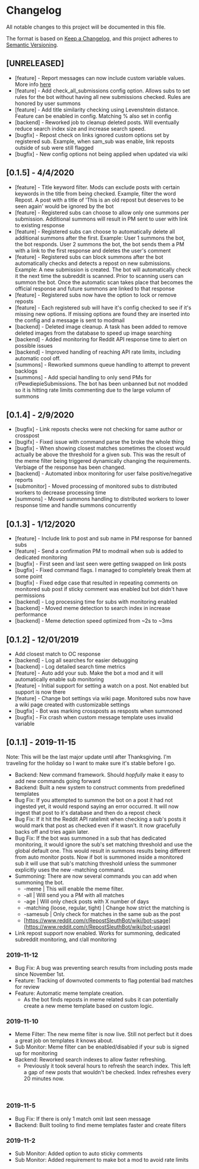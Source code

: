 # Changelog
All notable changes to this project will be documented in this file.

The format is based on [Keep a Changelog](https://keepachangelog.com/en/1.0.0/), and this project adheres to [Semantic Versioning](https://semver.org/spec/v2.0.0.html).

## [UNRELEASED]

* [feature] - Report messages can now include custom variable values.  More info [here](https://www.reddit.com/r/RepostSleuthBot/wiki/add-you-sub/repost-message-template)
* [feature] - Add check_all_submissions config option.  Allows subs to set rules for the bot without having all new submissions checked. Rules are honored by user summons
* [feature] - Add title similarity checking using Levenshtein distance. Feature can be enabled in config.  Matching % also set in config 
* [backend] - Reworked job to cleanup deleted posts.  Will eventually reduce search index size and increase search speed. 
* [bugfix] - Repost check on links ignored custom options set by registered sub.  Example, when sam_sub was enable, link reposts outside of sub were still flagged
* [bugfix] - New config options not being applied when updated via wiki

## [0.1.5] - 4/4/2020

* [feature] - Title keyword filter.  Mods can exclude posts with certain keywords in the title from being checked.  Example, filter the word Repost. A post with a title of 'This is an old repost but deserves to be seen again' would be ignored by the bot
* [feature] - Registered subs can choose to allow only one summons per submission.  Additional summons will result in PM sent to user with link to existing response
* [feature] - Registered subs can choose to automatically delete all additional summons after the first.  Example: User 1 summons the bot, the bot responds.  User 2 summons the bot, the bot sends them a PM with a link to the first response and deletes the user's comment
* [feature] - Registered subs can block summons after the bot automatically checks and detects a repost on new submissions. Example: A new submission is created.  The bot will automatically check it the next time the subreddit is scanned. Prior to scanning users can summon the bot.  Once the automatic scan takes place that becomes the official response and future summons are linked to that response  
* [feature] - Registered subs now have the option to lock or remove reposts
* [feature] - Each registered sub will have it's config checked to see if it's missing new options.  If missing options are found they are inserted into the config and a message is sent to modmail
* [backend] - Deleted image cleanup. A task has been added to remove deleted images from the database to speed up image searching
* [backend] - Added monitoring for Reddit API response time to alert on possible issues
* [backend] - Improved handling of reaching API rate limits, including automatic cool off. 
* [summons] - Reworked summons queue handling to attempt to prevent backlogs
* [summons] - Add special handling to only send PMs for r/PewdiepieSubmissions. The bot has been unbanned but not modded so it is hitting rate limits commenting due to the large volumn of summons

## [0.1.4] - 2/9/2020

* [bugfix] - Link reposts checks were not checking for same author or crosspost
* [bugifx] - Fixed issue with command parse the broke the whole thing
* [bugfix] - When showing closest matches sometimes the closest would actually be above the threshold for a given sub.  This was the result of the meme filter being triggered dynamically changing the requirements.  Verbiage of the response has been changed. 
* [backend] - Automated inbox monitoring for user false positive/negative reports
* [submonitor] - Moved processing of monitored subs to distributed workers to decrease processing time
* [summons] - Moved summons handling to distributed workers to lower response time and handle summons concurrently 

## [0.1.3] - 1/12/2020

* [feature] - Include link to post and sub name in PM response for banned subs
* [feature] - Send a confirmation PM to modmail when sub is added to dedicated monitoring
* [bugfix] - First seen and last seen were getting swapped on link posts
* [bugfix] - Fixed command flags.  I managed to completely break them at some point
* [bugfix] - Fixed edge case that resulted in repeating comments on monitored sub post if sticky comment was enabled but bot didn't have permissions
* [backend] - Log processing time for subs with monitoring enabled
* [backend] - Moved meme detection to search index in increase performance
* [backend] - Meme detection speed optimized from ~2s to ~3ms

## [0.1.2] - 12/01/2019

* Add closest match to OC response
* [backend] - Log all searches for easier debugging
* [backend] - Log detailed search time metrics
* [feature] - Auto add your sub.  Make the bot a mod and it will automatically enable sub monitoring
* [feature] - Initial support for setting a watch on a post. Not enabled but support is now there
* [feature] - Change bot settings via wiki page.  Monitored subs now have a wiki page created with customizable settings
* [bugfix] - Bot was marking crossposts as resposts when summoned
* [bugfix] - Fix crash when custom message template uses invalid variable

## [0.1.1] - 2019-11-15 

Note: This will be the last major update until after Thanksgiving.  I'm traveling for the holiday so I want to make sure it's stable before I go.

* Backend: New command framework.  Should *hopfully* make it easy to add new commands going forward
* Backend: Built a new system to construct comments from predefined templates
* Bug Fix: If you attempted to summon the bot on a post it had not ingested yet, it would respond saying an error occurred. It will now ingest that post to it's database and then do a repost check
* Bug Fix: If it hit the Reddit API ratelimit when checking a sub's posts it would mark that post as checked even if it wasn't.  It now gracefully backs off and tries again later.
* Bug Fix: If the bot was summoned in a sub that has dedicated monitoring, it would ignore the sub's set matching threshold and use the global default one.  This would result in summons results being different from auto monitor posts.  Now if bot is summoned inside a monitored sub it will use that sub's matching threshold unless the summoner explicitly uses the new -matching command.
* Summoning: There are now several commands you can add when summoning the bot.
   * \-meme | This will enable the meme filter.
   * \-all | Will send you a PM with all matches
   * \-age | Will only check posts with X number of days
   * \-matching (loose, regular, tight) | Change how strict the matching is
   * \-samesub | Only check for matches in the same sub as the post
   * [https://www.reddit.com/r/RepostSleuthBot/wiki/bot-usage](https://www.reddit.com/r/RepostSleuthBot/wiki/bot-usage)
* Link repost support now enabled.  Works for summoning, dedicated subreddit monitoring, and r/all monitoring

### 2019-11-12

* Bug Fix: A bug was preventing search results from including posts made since November 1st.
* Feature: Tracking of downvoted comments to flag potential bad matches for review
* Feature: Automatic meme template creation.
   * As the bot finds reposts in meme related subs it can potentially create a new meme template based on custom logic.

### 2019-11-10

* Meme Filter: The new meme filter is now live.  Still not perfect but it does a great job on templates it knows about.
* Sub Monitor: Meme filter can be enabled/disabled if your sub is signed up for monitoring
* Backend: Reworked search indexes to allow faster refreshing.
   * Previously it took several hours to refresh the search index.  This left a gap of new posts that wouldn't be checked.  Index refreshes every 20 minutes now.

&#x200B;

### 2019-11-5

* Bug Fix: If there is only 1 match omit last seen message
* Backend: Built tooling to find meme templates faster and create filters

### 2019-11-2

* Sub Monitor: Added option to auto sticky comments
* Sub Monitor: Added requirement to make bot a mod to avoid rate limits

